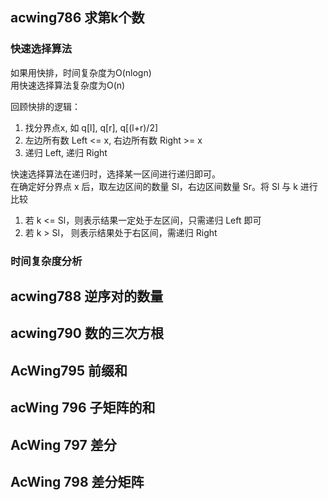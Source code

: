 ## acwing786 求第k个数
### 快速选择算法
如果用快排，时间复杂度为O(nlogn)  
用快速选择算法复杂度为O(n) 

回顾快排的逻辑：
1. 找分界点x, 如 q[l], q[r], q[(l+r)/2]
2. 左边所有数 Left <= x, 右边所有数 Right >= x
3. 递归 Left, 递归 Right

快速选择算法在递归时，选择某一区间进行递归即可。  
在确定好分界点 x 后，取左边区间的数量 Sl，右边区间数量 Sr。将 Sl 与 k 进行比较
1. 若 k <= Sl，则表示结果一定处于左区间，只需递归 Left 即可
2. 若 k > Sl， 则表示结果处于右区间，需递归 Right

### 时间复杂度分析

## acwing788 逆序对的数量
## acwing790 数的三次方根
## AcWing795 前缀和
## acWing 796 子矩阵的和
## AcWing 797 差分
## AcWing 798 差分矩阵